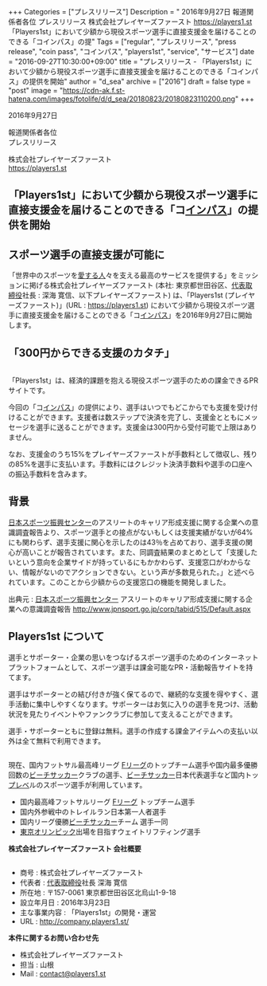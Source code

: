 +++
Categories = ["プレスリリース"]
Description = " 2016年9月27日  報道関係者各位 プレスリリース  株式会社プレイヤーズファースト https://players1.st  「Players1st」において少額から現役スポーツ選手に直接支援金を届けることのできる「コインパス」の提"
Tags = ["regular", "プレスリリース", "press release", "coin pass", "コインパス", "players1st", "service", "サービス"]
date = "2016-09-27T10:30:00+09:00"
title = "プレスリリース - 「Players1st」において少額から現役スポーツ選手に直接支援金を届けることのできる「コインパス」の提供を開始"
author = "d_sea"
archive = ["2016"]
draft = false
type = "post"
image = "https://cdn-ak.f.st-hatena.com/images/fotolife/d/d_sea/20180823/20180823110200.png"
+++

<body>
<p>2016年9月27日</p>


<p>
報道関係者各位<br>プレスリリース</p>


<p>株式会社プレイヤーズファースト<br><a href="https://players1.st">https://players1.st</a></p>


<h2>「Players1st」において少額から現役スポーツ選手に直接支援金を届けることのできる「コ<a class="keyword" href="http://d.hatena.ne.jp/keyword/%A5%A4%A5%F3%A5%D1%A5%B9">インパス</a>」の提供を開始</h2>


<h2>スポーツ選手の直接支援が可能に</h2>


<p>「世界中のスポーツを<a class="keyword" href="http://d.hatena.ne.jp/keyword/%B0%A6%A4%B9%A4%EB%BF%CD">愛する人</a>々を支える最高のサービスを提供する」をミッションに掲げる株式会社プレイヤーズファースト (本社: 東京都世田谷区、<a class="keyword" href="http://d.hatena.ne.jp/keyword/%C2%E5%C9%BD%BC%E8%C4%F9%CC%F2">代表取締役</a>社長 : 深海 寛信、以下プレイヤーズファースト) は、「Players1st (プレイヤーズファースト)」(URL : <a href="https://players1.st">https://players1.st</a>) において少額から現役スポーツ選手に直接支援金を届けることのできる「コ<a class="keyword" href="http://d.hatena.ne.jp/keyword/%A5%A4%A5%F3%A5%D1%A5%B9">インパス</a>」を2016年9月27日に開始します。</p>





<h2>「300円からできる支援のカタチ」</h2>


<p><figure data-orig-width="534" data-orig-height="534" class="tmblr-full"><img src="https://cdn-ak.f.st-hatena.com/images/fotolife/d/d_sea/20180823/20180823110200.png" data-orig-width="534" data-orig-height="534" alt=""></figure></p>
<p>「Players1st」は、経済的課題を抱える現役スポーツ選手のための課金できるPRサイトです。</p>
<p>今回の「コ<a class="keyword" href="http://d.hatena.ne.jp/keyword/%A5%A4%A5%F3%A5%D1%A5%B9">インパス</a>」の提供により、選手はいつでもどこからでも支援を受け付けることができます。支援者は数ステップで決済を完了し、支援金とともにメッセージを選手に送ることができます。支援金は300円から受付可能で上限はありません。</p>
<p>なお、支援金のうち15%をプレイヤーズファーストが手数料として徴収し、残りの85%を選手に支払います。手数料にはクレジット決済手数料や選手の口座への振込手数料を含みます。</p>
<h2>背景</h2>
<p><a class="keyword" href="http://d.hatena.ne.jp/keyword/%C6%FC%CB%DC%A5%B9%A5%DD%A1%BC%A5%C4%BF%B6%B6%BD%A5%BB%A5%F3%A5%BF%A1%BC">日本スポーツ振興センター</a>のアスリートのキャリア形成支援に関する企業への意識調査報告より、スポーツ選手との接点がないもしくは支援実績がないが64%にも関わらず、選手支援に関心を示したのは43％を占めており、選手支援の関心が高いことが報告されています。また、同調査結果のまとめとして「支援したいという意向を企業サイドが持っているにもかかわらず、支援窓口がわからない、情報がないのでアクションできない。という声が多数見られた。」と述べられています。このことから少額からの支援窓口の機能を開発しました。</p>
<p>出典元 : <a class="keyword" href="http://d.hatena.ne.jp/keyword/%C6%FC%CB%DC%A5%B9%A5%DD%A1%BC%A5%C4%BF%B6%B6%BD%A5%BB%A5%F3%A5%BF%A1%BC">日本スポーツ振興センター</a> アスリートのキャリア形成支援に関する企業への意識調査報告 <a href="http://www.jpnsport.go.jp/corp/tabid/515/Default.aspx">http://www.jpnsport.go.jp/corp/tabid/515/Default.aspx</a></p>
<h2>Players1st について</h2>
<p>選手とサポーター・企業の思いをつなげるスポーツ選手のためのインターネットプラットフォームとして、スポーツ選手は課金可能なPR・活動報告サイトを持てます。</p>
<p>選手はサポーターとの結び付きが強く保てるので、継続的な支援を得やすく、選手活動に集中しやすくなります。サポーターはお気に入りの選手を見つけ、活動状況を見たりイベントやファンクラブに参加して支えることができます。</p>
<p>選手・サポーターともに登録は無料。選手の作成する課金アイテムへの支払い以外は全て無料で利用できます。<br></p>
<figure data-orig-width="1024" data-orig-height="417" class="tmblr-full"><img src="https://cdn-ak.f.st-hatena.com/images/fotolife/d/d_sea/20180823/20180823110918.jpg" data-orig-width="1024" data-orig-height="417" alt=""></figure><p>現在、国内フットサル最高峰リーグ <a class="keyword" href="http://d.hatena.ne.jp/keyword/F%A5%EA%A1%BC%A5%B0">Fリーグ</a>のトップチーム選手や国内最多優勝回数の<a class="keyword" href="http://d.hatena.ne.jp/keyword/%A5%D3%A1%BC%A5%C1%A5%B5%A5%C3%A5%AB%A1%BC">ビーチサッカー</a>クラブの選手、<a class="keyword" href="http://d.hatena.ne.jp/keyword/%A5%D3%A1%BC%A5%C1%A5%B5%A5%C3%A5%AB%A1%BC">ビーチサッカー</a>日本代表選手など国内トッ<a class="keyword" href="http://d.hatena.ne.jp/keyword/%A5%D7%A5%EC%A5%D9">プレベ</a>ルのスポーツ選手が利用しています。</p>
<ul>
<li>国内最高峰フットサルリーグ <a class="keyword" href="http://d.hatena.ne.jp/keyword/F%A5%EA%A1%BC%A5%B0">Fリーグ</a> トップチーム選手</li>
<li>国内外参戦中のトレイルラン日本第一人者選手</li>
<li>国内リーグ優勝<a class="keyword" href="http://d.hatena.ne.jp/keyword/%A5%D3%A1%BC%A5%C1%A5%B5%A5%C3%A5%AB%A1%BC">ビーチサッカー</a>チーム 選手一同</li>
<li>
<a class="keyword" href="http://d.hatena.ne.jp/keyword/%C5%EC%B5%FE%A5%AA%A5%EA%A5%F3%A5%D4%A5%C3%A5%AF">東京オリンピック</a>出場を目指すウェイトリフティング選手</li>
</ul>
<p><b>株式会社プレイヤーズファースト 会社概要</b></p>
<figure data-orig-width="900" data-orig-height="900" class="tmblr-full"><img src="https://cdn-ak.f.st-hatena.com/images/fotolife/d/d_sea/20180823/20180823110054.png" data-orig-width="900" data-orig-height="900" alt=""></figure><ul>
<li>商号 : 株式会社プレイヤーズファースト</li>
<li>代表者 : <a class="keyword" href="http://d.hatena.ne.jp/keyword/%C2%E5%C9%BD%BC%E8%C4%F9%CC%F2">代表取締役</a>社長 深海 寛信</li>
<li>所在地 : 〒157-0061 東京都世田谷区北烏山1-9-18</li>
<li>設立年月日 : 2016年3月23日</li>
<li>主な事業内容 : 「Players1st」の開発・運営</li>
<li>URL : <a href="http://company.players1.st/">http://company.players1.st/</a>
</li>
</ul>
<p><b>本件に関するお問い合わせ先</b></p>
<ul>
<li>株式会社プレイヤーズファースト</li>
<li>担当 : 山根</li>
<li>Mail : <a href="mailto:contact@players1.st">contact@players1.st</a>
</li>
</ul>
</body>
